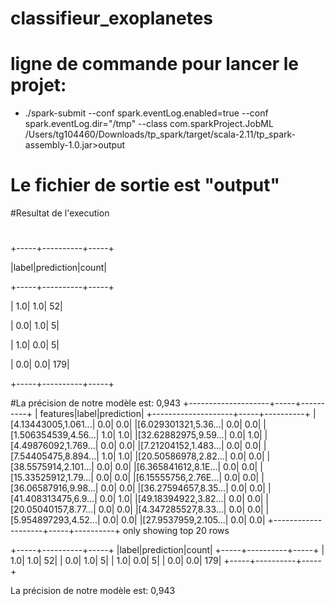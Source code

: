 # classifieur_exoplanetes
# ligne de commande pour lancer le projet:
+ ./spark-submit --conf spark.eventLog.enabled=true --conf spark.eventLog.dir="/tmp"  --class com.sparkProject.JobML /Users/tg104460/Downloads/tp_spark/target/scala-2.11/tp_spark-assembly-1.0.jar>output

# Le fichier de sortie est "output"

#Resultat de l'execution
#



+-----+----------+-----+

|label|prediction|count|

+-----+----------+-----+

|  1.0|       1.0|   52|

|  0.0|       1.0|    5|

|  1.0|       0.0|    5|

|  0.0|       0.0|  179|

+-----+----------+-----+


#La précision de notre modèle est: 0,943
+--------------------+-----+----------+
|            features|label|prediction|
+--------------------+-----+----------+
|[4.13443005,1.061...|  0.0|       0.0|
|[6.029301321,5.36...|  0.0|       0.0|
|[1.506354539,4.56...|  1.0|       1.0|
|[32.62882975,9.59...|  0.0|       1.0|
|[4.49876092,1.769...|  0.0|       0.0|
|[7.21204152,1.483...|  0.0|       0.0|
|[7.54405475,8.894...|  1.0|       1.0|
|[20.50586978,2.82...|  0.0|       0.0|
|[38.5575914,2.101...|  0.0|       0.0|
|[6.365841612,8.1E...|  0.0|       0.0|
|[15.33525912,1.79...|  0.0|       0.0|
|[6.15555756,2.76E...|  0.0|       0.0|
|[36.06587916,9.98...|  0.0|       0.0|
|[36.27594657,8.35...|  0.0|       0.0|
|[41.408313475,6.9...|  0.0|       1.0|
|[49.18394922,3.82...|  0.0|       0.0|
|[20.05040157,8.77...|  0.0|       0.0|
|[4.347285527,8.33...|  0.0|       0.0|
|[5.954897293,4.52...|  0.0|       0.0|
|[27.9537959,2.105...|  0.0|       0.0|
+--------------------+-----+----------+
only showing top 20 rows

+-----+----------+-----+
|label|prediction|count|
+-----+----------+-----+
|  1.0|       1.0|   52|
|  0.0|       1.0|    5|
|  1.0|       0.0|    5|
|  0.0|       0.0|  179|
+-----+----------+-----+

La précision de notre modèle est: 0,943
